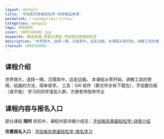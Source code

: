 ```yaml
---
layout: default
title: '手绘板风景画轻松学-网易精品单课'
permalink: /:categories/:title/
categories: wangyi2
tags: 网易提供
cover: 1005556002.jpg
keywords: 精选网课,网易云课堂,手绘板风景画轻松学
description: "世界很大，选择一隅，沉侵其中，边走边画。本课程从零开始，讲解工具的使用，绘画的方法，简单易学。工具：SAI软件（群文件亦有下载包），手绘数位板（或平板）学习的同学请加入群，方便老师指导作业手"
classid: 1005556002
---
```


## 课程介绍

世界很大，选择一隅，沉侵其中，边走边画。
本课程从零开始，讲解工具的使用，绘画的方法，简单易学。
工具：SAI 软件（群文件亦有下载包），手绘数位板（或平板）
学习的同学请加入群，方便老师指导作业

## 课程内容与报名入口

部分课程 **限时** 折扣中，课程内容详细介绍见：[手绘板风景画轻松学-详情介绍](https://study.163.com/course/introduction/1005556002.htm?share=1&shareId=1025206652&utm_campaign=share&utm_medium=iphoneShare&utm_source=&utm_u=1025206652)

**优惠报名入口**：[手绘板风景画轻松学-报名学习](https://study.163.com/course/introduction/1005556002.htm?share=1&shareId=1025206652&utm_campaign=share&utm_medium=iphoneShare&utm_source=&utm_u=1025206652)

